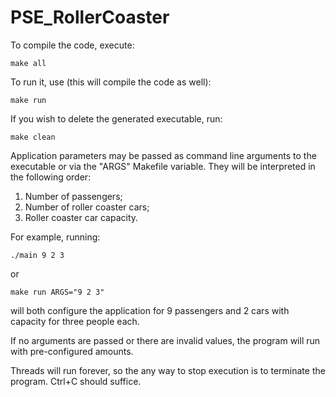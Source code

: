 # PSE_RollerCoaster


To compile the code, execute:
```
make all
```

To run it, use (this will compile the code as well):
```
make run
```

If you wish to delete the generated executable, run:
```
make clean
```

Application parameters may be passed as command line arguments to the executable or via the "ARGS" Makefile variable. They will be interpreted in the following order:

1. Number of passengers;
2. Number of roller coaster cars;
3. Roller coaster car capacity.

For example, running:
```
./main 9 2 3
```
or
```
make run ARGS="9 2 3"
```
will both configure the application for 9 passengers and 2 cars with capacity for three people each.

If no arguments are passed or there are invalid values, the program will run with pre-configured amounts.

Threads will run forever, so the any way to stop execution is to terminate the program. Ctrl+C should suffice.
